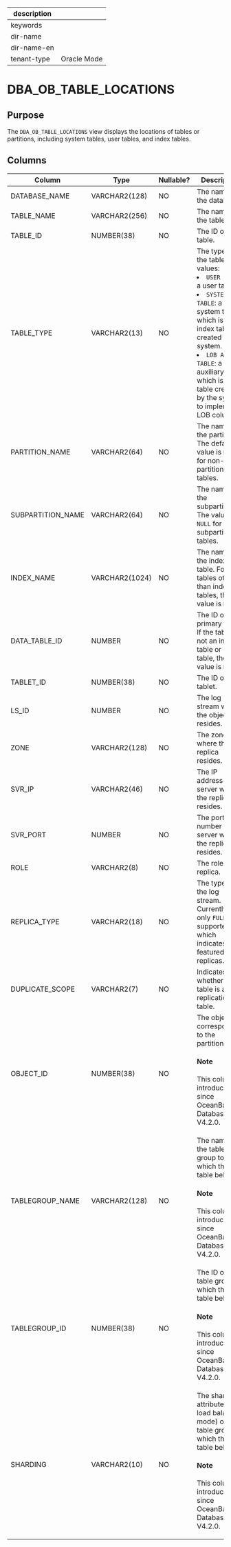 |description||
|---|---|
|keywords||
|dir-name||
|dir-name-en||
|tenant-type|Oracle Mode|

# DBA_OB_TABLE_LOCATIONS

## Purpose

The `DBA_OB_TABLE_LOCATIONS` view displays the locations of tables or partitions, including system tables, user tables, and index tables.

## Columns

| Column | Type | Nullable? | Description |
| --- | --- | --- | --- |
| DATABASE_NAME | VARCHAR2(128) | NO | The name of the database. |
| TABLE_NAME | VARCHAR2(256) | NO | The name of the table. |
| TABLE_ID | NUMBER(38) | NO | The ID of the table. |
| TABLE_TYPE | VARCHAR2(13) | NO | The type of the table.Valid values:<li>`USER TABLE`: a user table.<li>`SYSTEM TABLE`: a system table, which is an index table created by the system.<li>`LOB AUX TABLE`: a LOB auxiliary table, which is a table created by the system to implement LOB columns. |
| PARTITION_NAME | VARCHAR2(64) | NO | The name of the partition. The default value is `NULL` for non-partitioned tables. |
| SUBPARTITION_NAME | VARCHAR2(64) | NO | The name of the subpartition. The value is `NULL` for non-subpartitioned tables. |
| INDEX_NAME | VARCHAR2(1024) | NO | The name of the index table. For tables other than index tables, the value is `NULL`. |
| DATA_TABLE_ID | NUMBER | NO | The ID of the primary table. If the table is not an index table or LOB table, the value is `NULL`. |
| TABLET_ID | NUMBER(38) | NO | The ID of the tablet. |
| LS_ID | NUMBER | NO | The log stream where the object resides. |
| ZONE | VARCHAR2(128) | NO | The zone where the replica resides. |
| SVR_IP | VARCHAR2(46) | NO | The IP address of the server where the replica resides. |
| SVR_PORT | NUMBER | NO | The port number of the server where the replica resides. |
| ROLE | VARCHAR2(8) | NO | The role of the replica. |
| REPLICA_TYPE | VARCHAR2(18) | NO | The type of the log stream. Currently, only `FULL` is supported, which indicates full-featured replicas. |
| DUPLICATE_SCOPE | VARCHAR2(7) | NO | Indicates whether the table is a replication table. |
| OBJECT_ID | NUMBER(38) | NO | The object ID corresponding to the partition.<main id="notice" type='explain'><h4>Note</h4><p>This column is introduced since OceanBase Database V4.2.0.</p></main> |
| TABLEGROUP_NAME | VARCHAR2(128) | NO | The name of the table group to which the table belongs.<main id="notice" type='explain'><h4>Note</h4><p>This column is introduced since OceanBase Database V4.2.0.</p></main> |
| TABLEGROUP_ID | NUMBER(38) | NO | The ID of the table group to which the table belongs.<main id="notice" type='explain'><h4>Note</h4><p>This column is introduced since OceanBase Database V4.2.0.</p></main> |
| SHARDING | VARCHAR2(10) | NO | The sharding attribute (in load balancing mode) of the table group to which the table belongs.<main id="notice" type='explain'><h4>Note</h4><p>This column is introduced since OceanBase Database V4.2.0.</p></main> |
